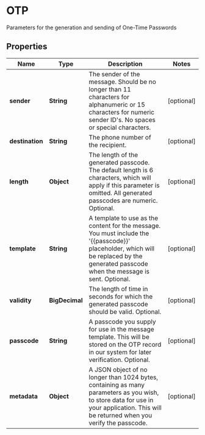 

# OTP

Parameters for the generation and sending of One-Time Passwords

## Properties

| Name | Type | Description | Notes |
|------------ | ------------- | ------------- | -------------|
|**sender** | **String** | The sender of the message. Should be no longer than 11 characters for alphanumeric or 15 characters for numeric sender ID&#39;s. No spaces or special characters. |  [optional] |
|**destination** | **String** | The phone number of the recipient. |  [optional] |
|**length** | **Object** | The length of the generated passcode. The default length is 6 characters, which will apply if this parameter is omitted. All generated passcodes are numeric. Optional. |  [optional] |
|**template** | **String** | A template to use as the content for the message. You must include the &#39;{{passcode}}&#39; placeholder, which will be replaced by the generated passcode when the message is sent. Optional. |  [optional] |
|**validity** | **BigDecimal** | The length of time in seconds for which the generated passcode should be valid. Optional. |  [optional] |
|**passcode** | **String** | A passcode you supply for use in the message template. This will be stored on the OTP record in our system for later verification. Optional. |  [optional] |
|**metadata** | **Object** | A JSON object of no longer than 1024 bytes, containing as many parameters as you wish, to store data for use in your application. This will be returned when you verify the passcode. |  [optional] |



